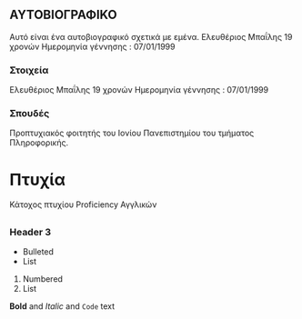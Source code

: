 ## ΑΥΤΟΒΙΟΓΡΑΦΙΚΟ 

Αυτό είναι ένα αυτοβιογραφικό σχετικά με εμένα.
Ελευθέριος Μπαΐλης 
19 χρονών
Ημερομηνία γέννησης : 07/01/1999

### Στοιχεία 

Ελευθέριος Μπαΐλης 
19 χρονών
Ημερομηνία γέννησης : 07/01/1999

### Σπουδές 

Προπτυχιακός φοιτητής του Ιονίου Πανεπιστημίου του τμήματος Πληροφορικής.






# Πτυχία 

Κάτοχος πτυχίου Proficiency Αγγλικών 
## 
### Header 3

- Bulleted
- List

1. Numbered
2. List

**Bold** and _Italic_ and `Code` text


